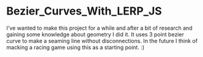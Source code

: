 # Bezier_Curves_With_LERP_JS
I've wanted to make this project for a while and after a bit of research and gaining some knowledge about geometry I did it. It uses 3 point bezier curve to make a seaming line without disconnections.
In the future I think of macking a racing game using this as a starting point. :)
